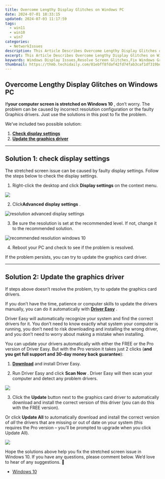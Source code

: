```yaml
---
title: Overcome Lengthy Display Glitches on Windows PC
date: 2024-07-01 18:33:15
updated: 2024-07-03 11:17:59
tags:
  - win11
  - win10
  - win7
categories:
  - NetworkIssues
description: This Article Describes Overcome Lengthy Display Glitches on Windows PC
excerpt: This Article Describes Overcome Lengthy Display Glitches on Windows PC
keywords: Windows Display Issues,Resolve Screen Glitches,Fix Windows Graphics Problems,Troubleshoot PC Screen Disruptions,Windows Display Troubleshooting Tips,Resolve Screen Freeze Windows Errors,Windows Display Performance Optimization
thumbnail: https://thmb.techidaily.com/81ebff8fdaf42fd74fab3caf1df319bd8e37362bcaaab93f9b1c17f1267af060.png
---
```


## Overcome Lengthy Display Glitches on Windows PC

 If**your computer screen is stretched on Windows 10** , don’t worry. The problem can be caused by incorrect resolution configuration or the faulty Graphics drivers. Just use the solutions in this post to fix the problem.

We’ve included two possible solution:

1. [**Check display settings**](#solution1)
2. [**Update the graphics driver**](#solution3)

---

## **Solution 1: check display settings**

 The stretched screen issue can be caused by faulty display settings. Follow the steps below to check the display settings.

1) Right-click the desktop and click **Display settings**  on the context menu.

![](https://images.drivereasy.com/wp-content/uploads/2017/11/img_5a17c192b55b7.jpg)

 2) Click**Advanced display settings** .

![resolution advanced display settings](https://images.drivereasy.com/wp-content/uploads/2016/08/resolution-advanced-display-settings-600x564.jpg)

 3) Be sure the resolution is set at the recommended level. If not, change it to the recommended solution.

![recommended resolution windows 10](https://images.drivereasy.com/wp-content/uploads/2016/08/recommended-resolution-windows-10-1-600x561.jpg)

4) Reboot your PC and check to see if the problem is resolved.

If the problem persists, you can try to update the graphics card driver.

---

## **Solution 2: Update the graphics driver**

 If steps above doesn’t resolve the problem, try to update the graphics card drivers.

 If you don’t have the time, patience or computer skills to update the drivers manually, you can do it automatically with **[Driver Easy](https://tools.techidaily.com/drivereasy/download/)**  .

 Driver Easy will automatically recognize your system and find the correct drivers for it. You don’t need to know exactly what system your computer is running, you don’t need to risk downloading and installing the wrong driver, and you don’t need to worry about making a mistake when installing.

 You can update your drivers automatically with either the FREE or the Pro version of Driver Easy. But with the Pro version it takes just 2 clicks (**and you get full support and 30-day money back guarantee**):

 1) **[Download](https://tools.techidaily.com/drivereasy/download/)**   and install Driver Easy.

 2) Run Driver Easy and click **Scan Now** . Driver Easy will then scan your computer and detect any problem drivers.

![](https://images.drivereasy.com/wp-content/uploads/2019/08/image-498.png)

 3) Click the **Update** button next to the graphics card driver to automatically download and install the correct version of this driver (you can do this with the FREE version).

 Or click **Update All**  to automatically download and install the correct version of _all_   the drivers that are missing or out of date on your system (this requires the Pro version – you’ll be prompted to upgrade when you click Update All).

![](https://images.drivereasy.com/wp-content/uploads/2019/08/image-499.png)

 Hope the solutions above help you fix the stretched screen issue in Windows 10\. If you have any questions, please comment below. We’d love to hear of any suggestions. 🙂

* [Windows 10](https://tools.techidaily.com/drivereasy/download/)

<ins class="adsbygoogle"
     style="display:block"
     data-ad-format="autorelaxed"
     data-ad-client="ca-pub-7571918770474297"
     data-ad-slot="1223367746"></ins>



<ins class="adsbygoogle"
     style="display:block"
     data-ad-client="ca-pub-7571918770474297"
     data-ad-slot="8358498916"
     data-ad-format="auto"
     data-full-width-responsive="true"></ins>

